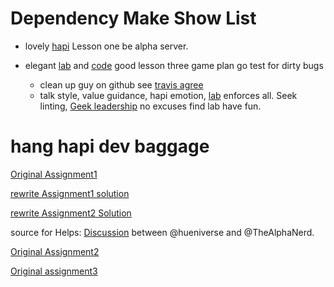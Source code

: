 # Dependency Make Show List 

* lovely [hapi](https://github.com/hapijs/hapi)
  Lesson one be alpha server. 
   
* elegant [lab](https://github.com/hapijs/lab) and [code](https://github.com/hapijs/lab)
  good lesson three game plan
  go test for dirty bugs 
  - clean up guy on github see [travis agree](https://travis-ci.org)
  - talk style, value guidance, hapi emotion,
    [lab](https://github.com/hapijs/lab) enforces all.
    Seek linting, [Geek leadership](https://github.com/geek) no excuses find lab have fun.  

#  hang hapi dev baggage 

[Original Assignment1](https://github.com/hapijs/university/issues/1)<br/>

[rewrite Assignment1 solution](https://github.com/zoe-1/university-rewrite/commit/25a6639113f69b7ce5e7057642e78b183d11dd16)<br/>


[rewrite Assignment2 Solution](https://github.com/zoe-1/university-rewrite/commit/49aeb99def5464ad7f4886d0c27346d9176ca856)<br/>

source for Helps: [Discussion](https://github.com/hapijs/university/issues/43) between @hueniverse and @TheAlphaNerd.<br/>

[Original Assignment2](https://github.com/hapijs/university/issues/43)

[Original assignment3](https://github.com/hapijs/university/issues/79)
